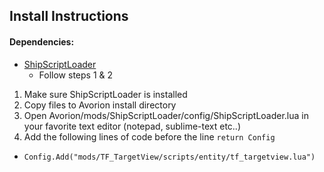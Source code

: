 ## Install Instructions

#### Dependencies:
* [ShipScriptLoader](https://github.com/dirtyredz/ShipScriptLoader)
  * Follow steps 1 & 2

1. Make sure ShipScriptLoader is installed
2. Copy files to Avorion install directory
3. Open Avorion/mods/ShipScriptLoader/config/ShipScriptLoader.lua in your favorite text editor (notepad, sublime-text etc..)
4. Add the following lines of code before the line `return Config`
  * `Config.Add("mods/TF_TargetView/scripts/entity/tf_targetview.lua")`

